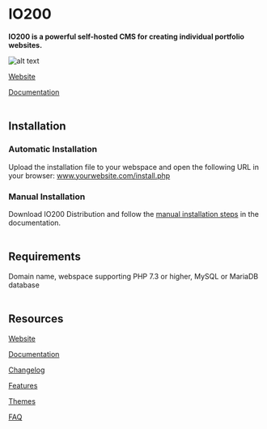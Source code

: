 # IO200
**IO200 is a powerful self-hosted CMS for creating individual portfolio websites.**

![alt text](https://www.io200.com/storage/cms/cms-portfolio-site.thumb.jpg)

[Website](https://www.io200.com)

[Documentation](https://www.io200.com/documentation)
<br /><br />

## Installation

### Automatic Installation
Upload the installation file to your webspace and open the following URL in your browser: www.yourwebsite.com/install.php

### Manual Installation
Download IO200 Distribution and follow the [manual installation steps](https://www.io200.com/documentation#installation-manual) in the documentation.
<br /><br />

## Requirements
Domain name, webspace supporting PHP 7.3 or higher, MySQL or MariaDB database
<br /><br />

## Resources
[Website](https://www.io200.com)

[Documentation](https://www.io200.com/documentation)

[Changelog](https://www.io200.com/changelog)

[Features](https://www.io200.com/features)

[Themes](https://www.io200.com/themes)

[FAQ](https://www.io200.com/faq)
